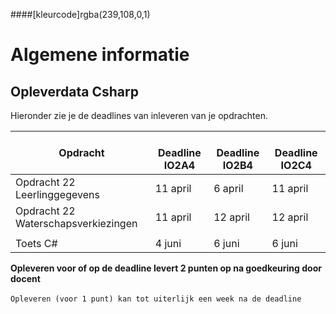 ####[kleurcode]rgba(239,108,0,1)

# Algemene informatie #



## Opleverdata Csharp ## 
Hieronder zie je de deadlines van inleveren van je opdrachten. 

|&nbsp;Opdracht         | &nbsp; &nbsp; Deadline **IO2A4**| &nbsp; &nbsp; Deadline **IO2B4**| &nbsp; &nbsp; Deadline **IO2C4**|
|---------------  |--------------- | --------- | -------|
| Opdracht 22 Leerlinggegevens | 11 april | 6 april | 11 april |
| Opdracht 22 Waterschapsverkiezingen | 11 april | 12 april | 12 april |
|  |  |  |  |
| Toets C# | 4 juni | 6 juni | 6 juni |



__Opleveren voor of op de deadline levert 2 punten op na goedkeuring door docent__<br><br>
``Opleveren (voor 1 punt) kan tot uiterlijk een week na de deadline``


